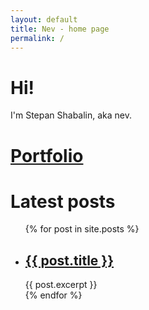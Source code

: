 ```yaml
---
layout: default
title: Nev - home page
permalink: /
---
```


# Hi!

I'm Stepan Shabalin, aka nev.

# [Portfolio](/portfolio)

# Latest posts

<ul>
  {% for post in site.posts %}
    <li>
      <h2><a href="{{ post.url }}">{{ post.title }}</a></h2>
      {{ post.excerpt }}
    </li>
  {% endfor %}
</ul>
